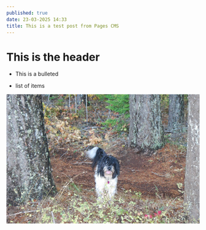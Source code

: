 ```yaml
---
published: true
date: 23-03-2025 14:33
title: This is a test post from Pages CMS
---
```

# This is the header

*   This is a bulleted
    
*   list of items
    

![](/media/ampster.png)